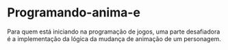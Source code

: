 # Programando-anima-e
Para quem está iniciando na programação de jogos, uma parte desafiadora é a implementação da lógica da mudança de animação de um personagem.
